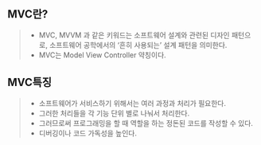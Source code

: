## MVC란?
> * MVC, MVVM 과 같은 키워드는 소프트웨어 설계와 관련된 디자인 패턴으로, 소프트웨어 공학에서의 ‘흔히 사용되는’ 설계 패턴을 의미한다.
> * MVC는 Model View Controller 약칭이다.

## MVC특징
> * 소프트웨어가 서비스하기 위해서는 여러 과정과 처리가 필요한다.
> * 그러한 처리들을 각 기능 단위 별로 나눠서 처리한다.
> * 그러므로써 프로그래밍을 할 때 역할을 하는 정돈된 코드를 작성할 수 있다.
> * 디버깅이나 코드 가독성을 높인다.
